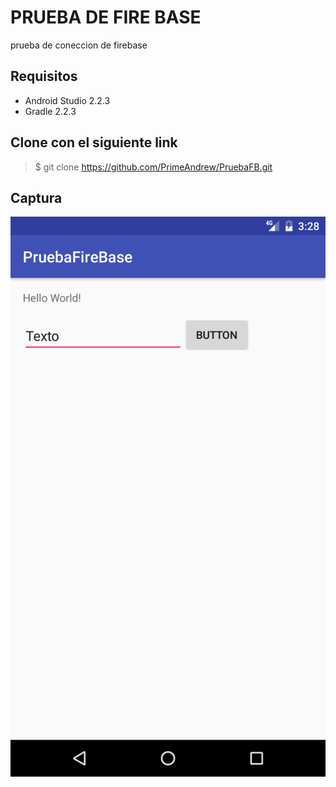 PRUEBA DE FIRE BASE
=====================
prueba de coneccion de firebase

Requisitos
---
* Android Studio 2.2.3
* Gradle 2.2.3

Clone con el siguiente link
---
> $ git clone https://github.com/PrimeAndrew/PruebaFB.git

Captura
---
![Captura](/img/img1.png)
